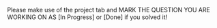 Please make use of the project tab and MARK THE QUESTION YOU ARE WORKING ON AS [In Progress] or [Done] if you solved it!